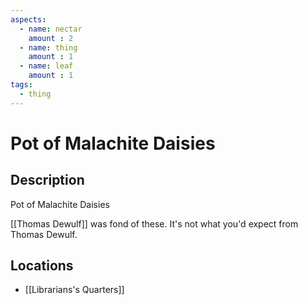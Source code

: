 ```yaml
---
aspects: 
  - name: nectar
    amount : 2
  - name: thing
    amount : 1
  - name: leaf
    amount : 1
tags:
  - thing
---
```


# Pot of Malachite Daisies

## Description
Pot of Malachite Daisies

[[Thomas Dewulf]] was fond of these. It's not what you'd expect from Thomas Dewulf.
## Locations
- [[Librarians's Quarters]]